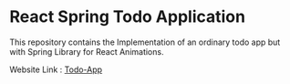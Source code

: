 # React Spring Todo Application

This repository contains the Implementation of an ordinary todo app but with Spring Library for React Animations.

Website Link : [Todo-App](react-spring-todo.netlify.app)
